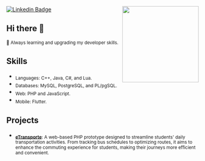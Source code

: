 [![Linkedin Badge](https://img.shields.io/badge/-LinkedIn-blue?style=flat&logo=Linkedin&logoColor=white)](https://www.linkedin.com/in/cassiano-de-sena-crispim-0a84a4213/)
<a href="https://github.com/anuraghazra/convoychat">
  <img height=200 align="right" src="https://github-readme-stats.vercel.app/api/top-langs?username=cassiano-sena&layout=compact&langs_count=8&card_width=320&theme=dracula" />
</a>

## Hi there 👋 
  
<sub> 🔭 Always learning and upgrading my developer skills. </sub>

## Skills

- <sub>Languages: C++, Java, C#, and Lua.</sub>
- <sub>Databases: MySQL, PostgreSQL, and PL/pgSQL.</sub>
- <sub>Web: PHP and JavaScript.</sub>
- <sub>Mobile: Flutter.</sub>

## Projects

- <sub>**[eTransporte](https://github.com/cassiano-sena/eTransporte)**: A web-based PHP prototype designed to streamline students' daily transportation activities. From tracking bus schedules to optimizing routes, it aims to enhance the commuting experience for students, making their journeys more efficient and convenient.</sub>

<!--
**cassiano-sena/cassiano-sena** is a ✨ _special_ ✨ repository because its `README.md` (this file) appears on your GitHub profile.
<a href="https://github.com/anuraghazra/github-readme-stats">
  <img height=200 align="center" src="https://github-readme-stats.vercel.app/api?username=cassiano-sena&theme=dracula" />
</a>
-->
<!--
- 👯 I’m looking to collaborate on ...
- 🤔 I’m looking for help with ...
- 💬 Ask me about ...
- 📫 How to reach me: ...
- 😄 Pronouns: ...
- ⚡ Fun fact: ...
- -->

